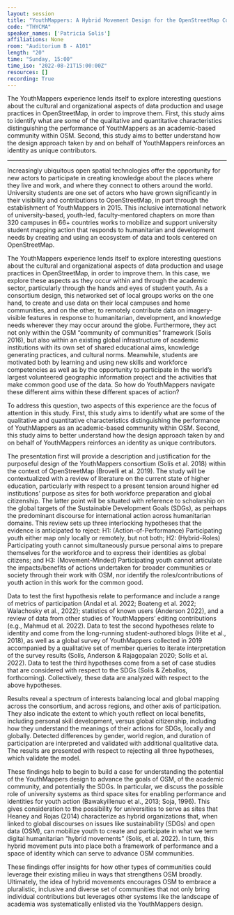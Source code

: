 ```yaml
---
layout: session
title: "YouthMappers: A Hybrid Movement Design for the OpenStreetMap Community of Communities"
code: "THYCMA"
speaker_names: ['Patricia Solis']
affiliations: None
room: "Auditorium B - A101"
length: "20"
time: "Sunday, 15:00"
time_iso: "2022-08-21T15:00:00Z"
resources: []
recording: True
---
```


The YouthMappers experience lends itself to explore interesting questions about the cultural and organizational aspects of data production and usage practices in OpenStreetMap, in order to improve them. First, this study aims to identify what are some of the qualitative and quantitative characteristics distinguishing the performance of YouthMappers as an academic-based community within OSM. Second, this study aims to better understand how the design approach taken by and on behalf of YouthMappers reinforces an identity as unique contributors.

<hr>

Increasingly ubiquitous open spatial technologies offer the opportunity for new actors to participate in creating knowledge about the places where they live and work, and where they connect to others around the world. University students are one set of actors who have grown significantly in their visibility and contributions to OpenStreetMap, in part through the establishment of YouthMappers in 2015. This inclusive international network of university-based, youth-led, faculty-mentored chapters on more than 320 campuses in 66+ countries works to mobilize and support university student mapping action that responds to humanitarian and development needs by creating and using an ecosystem of data and tools centered on OpenStreetMap. 

The YouthMappers experience lends itself to explore interesting questions about the cultural and organizational aspects of data production and usage practices in OpenStreetMap, in order to improve them. In this case, we explore these aspects as they occur within and through the academic sector, particularly through the hands and eyes of student youth. As a consortium design, this networked set of local groups works on the one hand, to create and use data on their local campuses and home communities, and on the other, to remotely contribute data on imagery-visible features in response to humanitarian, development, and knowledge needs wherever they may occur around the globe. Furthermore, they act not only within the OSM “community of communities” framework (Solís 2016), but also within an existing global infrastructure of academic institutions with its own set of shared educational aims, knowledge generating practices, and cultural norms. Meanwhile, students are motivated both by learning and using new skills and workforce competencies as well as by the opportunity to participate in the world’s largest volunteered geographic information project and the activities that make common good use of the data. So how do YouthMappers navigate these different aims within these different spaces of action?

To address this question, two aspects of this experience are the focus of attention in this study. First, this study aims to identify what are some of the qualitative and quantitative characteristics distinguishing the performance of YouthMappers as an academic-based community within OSM. Second, this study aims to better understand how the design approach taken by and on behalf of YouthMappers reinforces an identity as unique contributors.

The presentation first will provide a description and justification for the purposeful design of the YouthMappers consortium (Solís et al. 2018) within the context of OpenStreetMap (Brovelli et al. 2019). The study will be contextualized with a review of literature on the current state of higher education, particularly with respect to a present tension around higher ed institutions’ purpose as sites for both workforce preparation and global citizenship. The latter point will be situated with reference to scholarship on the global targets of the Sustainable Development Goals (SDGs), as perhaps the predominant discourse for international action across humanitarian domains. This review sets up three interlocking hypotheses that the evidence is anticipated to reject:
H1: (Action-of-Performance) Participating youth either map only locally or remotely, but not both; 
H2: (Hybrid-Roles) Participating youth cannot simultaneously pursue personal aims to prepare themselves for the workforce and to express their identities as global citizens; and
H3: (Movement-Minded) Participating youth cannot articulate the impacts/benefits of actions undertaken for broader communities or society through their work with OSM, nor identify the roles/contributions of youth action in this work for the common good.

Data to test the first hypothesis relate to performance and include a range of metrics of participation (Andal et al. 2022; Boateng et al. 2022; Walachosky et al., 2022); statistics of known users (Anderson 2022), and a review of data from other studies of YouthMappers’ editing contributions (e.g., Mahmud et al. 2022). Data to test the second hypotheses relate to identity and come from the long-running student-authored blogs (Hite et al., 2018), as well as a global survey of YouthMappers collected in 2019 accompanied by a qualitative set of member queries to iterate interpretation of the survey results (Solís, Anderson &amp; Rajagopalan 2020; Solís et al. 2022). Data to test the third hypotheses come from a set of case studies that are considered with respect to the SDGs (Solís &amp; Zeballos, forthcoming). Collectively, these data are analyzed with respect to the above hypotheses. 

Results reveal a spectrum of interests balancing local and global mapping across the consortium, and across regions, and other axis of participation. They also indicate the extent to which youth reflect on local benefits, including personal skill development, versus global citizenship, including how they understand the meanings of their actions for SDGs, locally and globally. Detected differences by gender, world region, and duration of participation are interpreted and validated with additional qualitative data. The results are presented with respect to rejecting all three hypotheses, which validate the model.

These findings help to begin to build a case for understanding the potential of the YouthMappers design to advance the goals of OSM, of the academic community, and potentially the SDGs. In particular, we discuss the possible role of university systems as third space sites for enabling performance and identities for youth action (Bawakyillenuo et al., 2013; Soja, 1996). This gives consideration to the possibility for universities to serve as sites that Heaney and Rojas (2014) characterize as hybrid organizations that, when linked to global discourses on issues like sustainability (SDGs) and open data (OSM), can mobilize youth to create and participate in what we term digital humanitarian “hybrid movements” (Solís, et al. 2022). In turn, this hybrid movement puts into place both a framework of performance and a space of identity which can serve to advance OSM communities.

These findings offer insights for how other types of communities could leverage their existing milieu in ways that strengthens OSM broadly. Ultimately, the idea of hybrid movements encourages OSM to embrace a pluralistic, inclusive and diverse set of communities that not only bring individual contributions but leverages other systems like the landscape of academia was systematically enlisted via the YouthMappers design.

